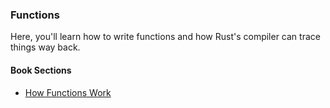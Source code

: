 ### Functions

Here, you'll learn how to write functions and how Rust's compiler can trace things way back.

#### Book Sections

- [How Functions Work](https://doc.rust-lang.org/stable/book/ch03-03-how-functions-work.html)
